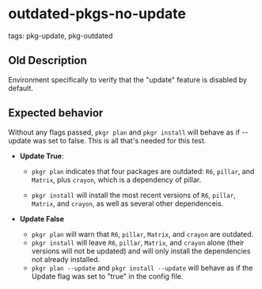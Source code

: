 # outdated-pkgs-no-update
tags: pkg-update, pkg-outdated

## Old Description

Environment specifically to verify that the "update" feature is disabled by default.

## Expected behavior

Without any flags passed, `pkgr plan` and `pkgr install` will behave as if --update was set to false. This is all that's needed for this test.

* **Update True**:
  - `pkgr plan` indicates that four packages are outdated: `R6`, `pillar`, and `Matrix`, plus `crayon`, which is a dependency of pillar.

  - `pkgr install` will install the most recent versions of `R6`, `pillar`, `Matrix`, and `crayon`, as well as several other dependenceis.

* **Update False**
  - `pkgr plan` will warn that `R6`, `pillar`, `Matrix`, and `crayon` are outdated.
  - `pkgr install` will leave `R6`, `pillar`, `Matrix`, and `crayon` alone (their versions will not be updated) and will only install the dependencies not already installed.
  - `pkgr plan --update` and `pkgr install --update` will behave as if the Update flag was set to "true" in the config file.
